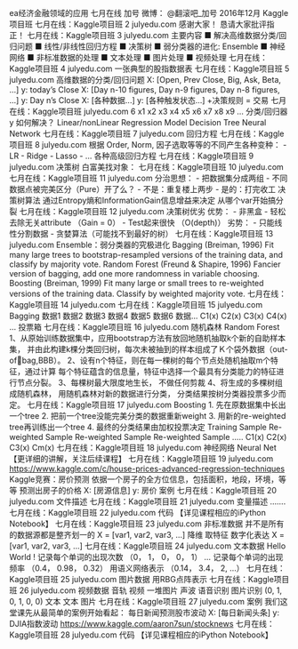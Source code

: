 ea经济⾦融领域的应⽤ 七⽉在线 加号 微博： @翻滚吧_加号 2016年12⽉ Kaggle项⽬班 七⽉在线：Kaggle项⽬班 2 julyedu.com 感谢⼤家！ 恳请⼤家批评指正！ 七⽉在线：Kaggle项⽬班 3 julyedu.com 主要内容 ■ 解决⾼维数据分类/回归问题 ■ 线性/⾮线性回归⽅程 ■ 决策树 ■ 弱分类器的进化: Ensemble ■ 神经⽹络 ■ ⾮标准数据的处理 ■ ⽂本处理 ■ 图⽚处理 ■ 视频处理 七⽉在线：Kaggle项⽬班 4 julyedu.com ⼀张典型的股指数据表 七⽉在线：Kaggle项⽬班 5 julyedu.com ⾼维数据的分类/回归问题 X: [Open, Prev Close, Big, Ask, Beta, …] y: today’s Close X: [Day n-10 figures, Day n-9 figures, Day n-8 figures, …] y: Day n’s Close X: [各种数据...] y: [各种触发状态…] +决策规则 = 交易 七⽉在线：Kaggle项⽬班 julyedu.com 6 x1 x2 x3 x4 x5 x6 x7 x8 x9 … 分类/回归器 y 如何解决？ Linear/nonLinear Regression Model Decision Tree Neural Network 七⽉在线：Kaggle项⽬班 7 julyedu.com 回归⽅程 七⽉在线：Kaggle项⽬班 8 julyedu.com 根据 Order, Norm, 因⼦选取等等的不同产⽣各种变种： - LR - Ridge - Lasso - … 各种⾼级回归⽅程 七⽉在线：Kaggle项⽬班 9 julyedu.com 决策树 ⽩富美找对象： 七⽉在线：Kaggle项⽬班 10 julyedu.com 七⽉在线：Kaggle项⽬班 11 julyedu.com 分治思想： - 把数据集分成两组 - 不同数据点被完美区分（Pure）开了么？ - 不是：重复楼上两步 - 是的：打完收⼯ 决策树算法 通过Entropy熵和InformationGain信息增益来决定 从哪个var开始搞分裂 七⽉在线：Kaggle项⽬班 12 julyedu.com 决策树优劣 优势： - ⾮⿊盒 - 轻松去除⽆关attribute （Gain = 0） - Test起来很快 （O(depth)） 劣势： - 只能线性分割数据 - 贪婪算法（可能找不到最好的树） 七⽉在线：Kaggle项⽬班 13 julyedu.com Ensemble：弱分类器的究极进化 Bagging (Breiman, 1996) Fit many large trees to bootstrap-resampled versions of the training data, and classify by majority vote. Random Forest (Freund & Shapire, 1996) Fancier version of bagging, add one more randomness in variable choosing. Boosting (Breiman, 1999) Fit many large or small trees to re-weighted versions of the training data. Classify by weighted majority vote. 七⽉在线：Kaggle项⽬班 14 julyedu.com 七⽉在线：Kaggle项⽬班 15 julyedu.com Bagging 数据1 数据2 数据3 数据4 数据5 数据6 数据... C1(x) C2(x) C3(x) C4(x) … 投票箱 七⽉在线：Kaggle项⽬班 16 julyedu.com 随机森林 Random Forest 1、从原始训练数据集中，应⽤bootstrap⽅法有放回地随机抽取k个新的⾃助样本集， 并由此构建k棵分类回归树，每次未被抽到的样本组成了Ｋ个袋外数据（out-ofbag,BBB）。 2、设有n个特征，则在每⼀棵树的每个节点处随机抽取m个特征，通过计算 每个特征蕴含的信息量，特征中选择⼀个最具有分类能⼒的特征进⾏节点分裂。 3、每棵树最⼤限度地⽣长， 不做任何剪裁 4、将⽣成的多棵树组成随机森林， ⽤随机森林对新的数据进⾏分类， 分类结果按树分类器投票多少⽽定。 七⽉在线：Kaggle项⽬班 17 julyedu.com Boosting 1. 先在原数据集中长出⼀个tree 2. 把前⼀个tree没能完美分类的数据重新weight 3. ⽤新的re-weighted tree再训练出⼀个tree 4. 最终的分类结果由加权投票决定 Training Sample Re-weighted Sample Re-weighted Sample Re-weighted Sample ….. C1(x) C2(x) C3(x) Cm(x) 七⽉在线：Kaggle项⽬班 18 julyedu.com 神经⽹络 Neural Net 【更详细的讲解，关注后续课程】 七⽉在线：Kaggle项⽬班 19 julyedu.com https://www.kaggle.com/c/house-prices-advanced-regression-techniques Kaggle竞赛：房价预测 依据⼀个房⼦的全⽅位信息，包括⾯积，地段，环境，等等 预测出房⼦的价格 X: [房源信息] y: 房价 案例 七⽉在线：Kaggle项⽬班 20 julyedu.com ⽂件描述 七⽉在线：Kaggle项⽬班 21 julyedu.com 变量描述 ……. 七⽉在线：Kaggle项⽬班 22 julyedu.com 代码 【详⻅课程相应的iPython Notebook】 七⽉在线：Kaggle项⽬班 23 julyedu.com ⾮标准数据 并不是所有的数据源都是整⻬划⼀的 X = [var1, var2, var3, …] 降维 取特征 数字化表达 X = [var1, var2, var3, …] 七⽉在线：Kaggle项⽬班 24 julyedu.com ⽂本数据 Hello World ! 记录每个单词的出现次数 （0， 1， 0， 0， 1） … 记录每个单词的出现频率 （0.4， 0.98， 0.32） ⽤语义⽹络表示 （0.14， 3.4， 2, …） 七⽉在线：Kaggle项⽬班 25 julyedu.com 图⽚数据 ⽤RBG点阵表示 七⽉在线：Kaggle项⽬班 26 julyedu.com 视频数据 ⾳轨 视频 ⼀堆图⽚ 声波 语⾳识别 图⽚识别 (0, 1, 0, 1, 0, 0) ⽂本 ⽂本 图⽚ 七⽉在线：Kaggle项⽬班 27 julyedu.com 案例 我们这堂课先从最简单的案例开始看起： 每⽇新闻预测股市波动 X: [每⽇新闻头条] y: DJIA指数波动 https://www.kaggle.com/aaron7sun/stocknews 七⽉在线：Kaggle项⽬班 28 julyedu.com 代码 【详⻅课程相应的iPython Notebook】    
